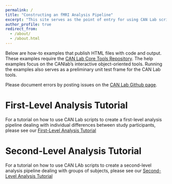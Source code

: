 ```yaml
---
permalink: /
title: "Constructing an fMRI Analysis Pipeline"
excerpt: "This site serves as the point of entry for using CAN Lab scripts to build an fMRI first- and second-level analysis pipeline"
author_profile: true
redirect_from: 
  - /about/
  - /about.html
---
```



Below are how-to examples that publish HTML files with code and output. These examples require the [CAN Lab Core Tools Repository](https://github.com/canlab/CanlabCore). The help examples focus on the CANlab’s interactive object-oriented tools.
Running the examples also serves as a preliminary unit test frame for the CAN Lab tools.

Please document errors by posting issues on the [CAN Lab Github page](https://github.com/canlab/CanlabScripts/issues).

First-Level Analysis Tutorial
======
For a tutorial on how to use CAN Lab scripts to create a first-level analysis pipeline dealing with individual differences between study participants,
please see our [First-Level Analysis Tutorial](_pages/first_level.md)


Second-Level Analysis Tutorial
======
For a tutorial on how to use CAN LAb scripts to create a second-level analysis pipeline dealing with groups of subjects, please see our [Second-Level 
Analysis Tutorial](_pages/second_level.md)